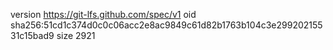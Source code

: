 version https://git-lfs.github.com/spec/v1
oid sha256:51cd1c374d0c0c06acc2e8ac9849c61d82b1763b104c3e29920215531c15bad9
size 2921
